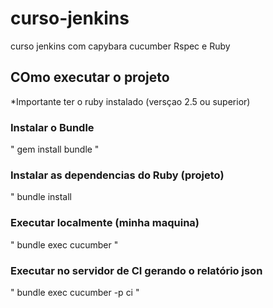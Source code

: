 # curso-jenkins
curso jenkins com capybara cucumber Rspec e Ruby

## COmo executar o projeto

*Importante ter o ruby instalado (versçao 2.5 ou superior)

### Instalar o Bundle
"
gem install bundle
"
### Instalar as dependencias do Ruby (projeto)
"
bundle install

### Executar localmente (minha maquina)
"
bundle exec cucumber
"
### Executar no servidor de CI gerando o relatório json
"
bundle exec cucumber -p ci
"
